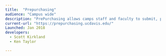 ```yaml
---
title:  "Prepurchasing"
audience: "Campus wide"
description: "PrePurchasing allows camps staff and faculty to submit, process, track and repot on any type of order request, including KFS, MyTravel, DPO/DRO/PR, and other campus services. Vert popular program that has processed hundreds of millions of dollars in orders to date."
current-url: "https://prepurchasing.ucdavis.edu/"
Launched: Jan 2018
developers:
  - Scott Kirkland
  - Ken Taylor

---
```

